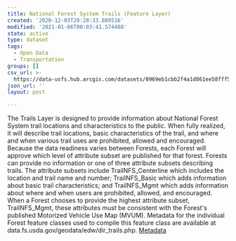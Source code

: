 ```yaml
---
title: National Forest System Trails (Feature Layer)
created: '2020-12-03T20:28:33.889516'
modified: '2021-01-06T00:03:41.574408'
state: active
type: dataset
tags:
  - Open Data
  - Transportation
groups: []
csv_url: >-
  https://data-usfs.hub.arcgis.com/datasets/0969eb1cbb2f4a1d861ee58fff587cc2_0.csv?outSR=%7B%22latestWkid%22%3A4269%2C%22wkid%22%3A4269%7D
json_url: ''
layout: post

---
```

The Trails Layer is designed to provide information about National Forest System trail locations and characteristics to the public. When fully realized, it will describe trail locations, basic characteristics of the trail, and where and when various trail uses are prohibited, allowed and encouraged. Because the data readiness varies between Forests, each Forest will approve which level of attribute subset are published for that forest. Forests can provide no information or one of three attribute subsets describing trails. The attribute subsets include TrailNFS_Centerline which includes the location and trail name and number; TrailNFS_Basic which adds information about basic trail characteristics; and TrailNFS_Mgmt which adds information about where and when users are prohibited, allowed, and encouraged. When a Forest chooses to provide the highest attribute subset, TrailNFS_Mgmt, these attributes must be consistent with the Forest's published Motorized Vehicle Use Map (MVUM). Metadata for the individual Forest feature classes used to compile this feature class are available at data.fs.usda.gov/geodata/edw/dir_trails.php. <a href='https://data.fs.usda.gov/geodata/edw/edw_resources/meta/S_USA.TrailNFS_Publish.xml' target='_blank'>Metadata</a>
